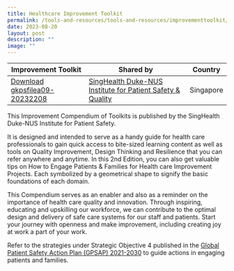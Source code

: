 ```yaml
---
title: Healthcare Improvement Toolkit
permalink: /tools-and-resources/tools-and-resources/improvementtoolkit/
date: 2023-08-20
layout: post
description: ""
image: ""
---
```

| Improvement Toolkit| Shared by | Country |
| -------- | -------- | -------- |
| [Download gkpsfilea09-20232208](/files/gkpsfilea09-20232208_ipsq%20healthcare%20improvement%20toolkit.pdf/) | [SingHealth Duke-NUS Institute for Patient Safety & Quality ](https://www.singhealthdukenus.com.sg/ipsq)     | Singapore |


This Improvement Compendium of Toolkits is published by the SingHealth Duke-NUS Institute for Patient Safety. 

It is designed and intended to serve as a handy guide for health care professionals to gain quick access to bite-sized learning content as well as tools on Quality Improvement, Design Thinking and Resilience that you can refer anywhere and anytime. In this 2nd Edition, you can also get valuable tips on How to Engage Patients & Families for Health care Improvement Projects. Each symbolized by a geometrical shape to signify the basic foundations of each domain. 

This Compendium serves as an enabler and also as a reminder on the importance of health care quality and innovation. Through inspiring, educating and upskilling our workforce, we can contribute to the optimal design and delivery of safe care systems for our staff and patients. Start your journey with openness and make improvement, including creating joy at work a part of your work. 

Refer to the strategies under Strategic Objective 4 published in the [Global Patient Safety Action Plan (GPSAP) 2021-2030](https://www.who.int/teams/integrated-health-services/patient-safety/policy/global-patient-safety-action-plan) to guide actions in engaging patients and families.